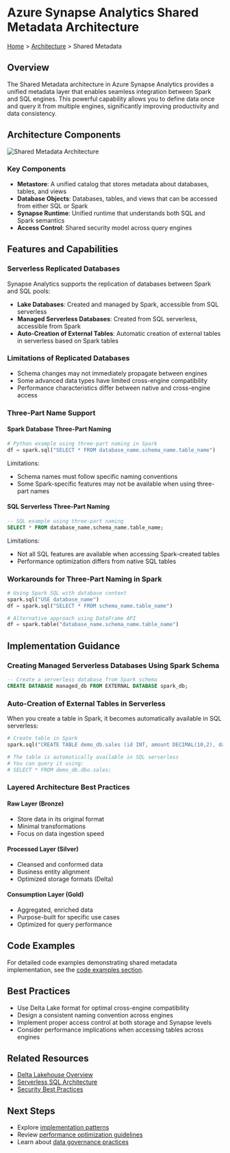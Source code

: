 # Azure Synapse Analytics Shared Metadata Architecture

[Home](../../README.md) > [Architecture](../architecture/index.md) > Shared Metadata

## Overview

The Shared Metadata architecture in Azure Synapse Analytics provides a unified metadata layer that enables seamless integration between Spark and SQL engines. This powerful capability allows you to define data once and query it from multiple engines, significantly improving productivity and data consistency.

## Architecture Components

![Shared Metadata Architecture](../diagrams/shared-metadata-architecture.png)

### Key Components

- **Metastore**: A unified catalog that stores metadata about databases, tables, and views
- **Database Objects**: Databases, tables, and views that can be accessed from either SQL or Spark
- **Synapse Runtime**: Unified runtime that understands both SQL and Spark semantics
- **Access Control**: Shared security model across query engines

## Features and Capabilities

### Serverless Replicated Databases

Synapse Analytics supports the replication of databases between Spark and SQL pools:

- **Lake Databases**: Created and managed by Spark, accessible from SQL serverless
- **Managed Serverless Databases**: Created from SQL serverless, accessible from Spark
- **Auto-Creation of External Tables**: Automatic creation of external tables in serverless based on Spark tables

### Limitations of Replicated Databases

- Schema changes may not immediately propagate between engines
- Some advanced data types have limited cross-engine compatibility
- Performance characteristics differ between native and cross-engine access

### Three-Part Name Support

#### Spark Database Three-Part Naming

```python
# Python example using three-part naming in Spark
df = spark.sql("SELECT * FROM database_name.schema_name.table_name")
```

Limitations:
- Schema names must follow specific naming conventions
- Some Spark-specific features may not be available when using three-part names

#### SQL Serverless Three-Part Naming

```sql
-- SQL example using three-part naming
SELECT * FROM database_name.schema_name.table_name;
```

Limitations:
- Not all SQL features are available when accessing Spark-created tables
- Performance optimization differs from native SQL tables

### Workarounds for Three-Part Naming in Spark

```python
# Using Spark SQL with database context
spark.sql("USE database_name")
df = spark.sql("SELECT * FROM schema_name.table_name")

# Alternative approach using DataFrame API
df = spark.table("database_name.schema_name.table_name")
```

## Implementation Guidance

### Creating Managed Serverless Databases Using Spark Schema

```sql
-- Create a serverless database from Spark schema
CREATE DATABASE managed_db FROM EXTERNAL DATABASE spark_db;
```

### Auto-Creation of External Tables in Serverless

When you create a table in Spark, it becomes automatically available in SQL serverless:

```python
# Create table in Spark
spark.sql("CREATE TABLE demo_db.sales (id INT, amount DECIMAL(10,2), date DATE) USING DELTA")

# The table is automatically available in SQL serverless
# You can query it using:
# SELECT * FROM demo_db.dbo.sales;
```

### Layered Architecture Best Practices

#### Raw Layer (Bronze)
- Store data in its original format
- Minimal transformations
- Focus on data ingestion speed

#### Processed Layer (Silver)
- Cleansed and conformed data
- Business entity alignment
- Optimized storage formats (Delta)

#### Consumption Layer (Gold)
- Aggregated, enriched data
- Purpose-built for specific use cases
- Optimized for query performance

## Code Examples

For detailed code examples demonstrating shared metadata implementation, see the [code examples section](../code-examples/index.md).

## Best Practices

- Use Delta Lake format for optimal cross-engine compatibility
- Design a consistent naming convention across engines
- Implement proper access control at both storage and Synapse levels
- Consider performance implications when accessing tables across engines

## Related Resources

- [Delta Lakehouse Overview](../architecture/delta-lakehouse-overview.md)
- [Serverless SQL Architecture](../serverless-sql/index.md)
- [Security Best Practices](../best-practices/security.md)

## Next Steps

- Explore [implementation patterns](../best-practices/implementation-patterns.md)
- Review [performance optimization guidelines](../best-practices/performance.md)
- Learn about [data governance practices](../best-practices/data-governance.md)
